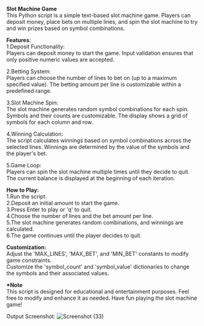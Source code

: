 **Slot Machine Game**  
This Python script is a simple text-based slot machine game. Players can deposit money, place bets on multiple lines, and spin the slot machine to try and win prizes based on symbol combinations.


__Features__:  
1.Deposit Functionality:  
Players can deposit money to start the game.
Input validation ensures that only positive numeric values are accepted.  

2.Betting System:  
Players can choose the number of lines to bet on (up to a maximum specified value).
The betting amount per line is customizable within a predefined range.

3.Slot Machine Spin:  
The slot machine generates random symbol combinations for each spin.
Symbols and their counts are customizable.
The display shows a grid of symbols for each column and row.

4.Winning Calculation:  
The script calculates winnings based on symbol combinations across the selected lines.
Winnings are determined by the value of the symbols and the player's bet.

5.Game Loop:  
Players can spin the slot machine multiple times until they decide to quit.
The current balance is displayed at the beginning of each iteration.


__How to Play:__  
1.Run the script.  
2.Deposit an initial amount to start the game.  
3.Press Enter to play or 'q' to quit.  
4.Choose the number of lines and the bet amount per line.  
5.The slot machine generates random combinations, and winnings are calculated.  
6.The game continues until the player decides to quit.  


__Customization:__  
Adjust the 'MAX_LINES', 'MAX_BET', and 'MIN_BET' constants to modify game constraints.  
Customize the 'symbol_count' and 'symbol_value' dictionaries to change the symbols and their associated values.


__*Note__  
This script is designed for educational and entertainment purposes. Feel free to modify and enhance it as needed. Have fun playing the slot machine game!



Output Screenshot:
![Screenshot (33)](https://github.com/neetijample/Slot-Machine/assets/110013985/dd0d8e1a-c06e-43af-8071-2921b241dafe)
